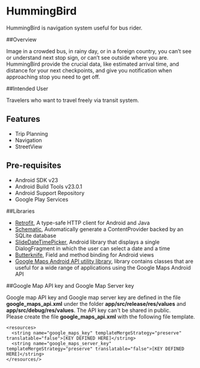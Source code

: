 # HummingBird

HummingBird is navigation system useful for bus rider.

##Overview

Image in a crowded bus, in rainy day, or in a foreign country, you can’t see or understand next
stop sign, or can’t see outside where you are. HummingBird provide the crucial data, like
estimated arrival time, and distance for your next checkpoints, and give you notification when
approaching stop you need to get off.

##Intended User

Travelers who want to travel freely via transit system.

## Features

* Trip Planning
* Navigation
* StreetView

## Pre-requisites

* Android SDK v23
* Android Build Tools v23.0.1
* Android Support Repository
* Google Play Services

##Libraries

* [Retrofit](http://square.github.io/retrofit/), A type-safe HTTP client for Android and Java
* [Schematic](https://github.com/SimonVT/schematic), Automatically generate a ContentProvider backed by an SQLite database
* [SlideDateTimePicker](https://github.com/jjobes/SlideDateTimePicker),  Android library that displays a single DialogFragment 
in which the user can select a date and a time
* [Butterknife](http://jakewharton.github.io/butterknife/), Field and method binding for Android views
* [Google Maps Android API utility library](https://github.com/googlemaps/android-maps-utils),  library contains classes that are 
useful for a wide range of applications using the Google Maps Android API

##Google Map API key and Google Map Server key

Google map API key and Google map server key are defined in the file **google_maps_api.xml** 
under the folder **app/src/release/res/values** and **app/src/debug/res/values**. The API key can't be shared in public.  
Please create the file **google_maps_api.xml** with the following file template.

```
<resources>
  <string name="google_maps_key" templateMergeStrategy="preserve" translatable="false">[KEY DEFINED HERE]</string>
  <string name="google_maps_server_key" templateMergeStrategy="preserve" translatable="false">[KEY DEFINED HERE]</string>
</resources/>
```


